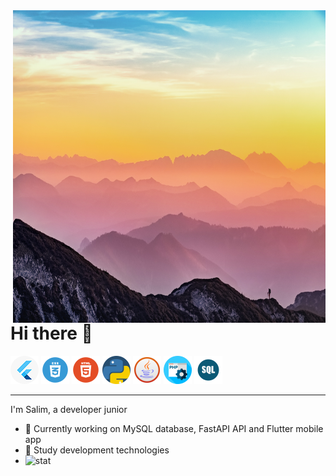 
<img align="right" width="500" height="500" src="https://github.com/Salim212/Salim212/blob/main/gitbackground.jpg">

# Hi there 👋

<img src="https://github.com/Salim212/Salim212/blob/main/flutter.png"/>  <img src="https://github.com/Salim212/Salim212/blob/main/css.png"/>  <img src="https://github.com/Salim212/Salim212/blob/main/html.png"/>  <img src="https://github.com/Salim212/Salim212/blob/main/python.png"/>  <img src="https://github.com/Salim212/Salim212/blob/main/java.png"/>  <img src="https://github.com/Salim212/Salim212/blob/main/php.png"/>  <img src="https://github.com/Salim212/Salim212/blob/main/sql.png"/>

***

I'm Salim, a developer junior

- 🔭 Currently working on MySQL database, FastAPI API and Flutter mobile app
- 🌱 Study development technologies
- ![stat](https://github-readme-stats.vercel.app/api?username=Salim212&theme=bear&show_icons=true&count_private=true)
  
